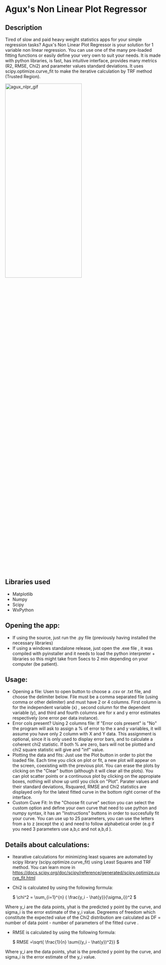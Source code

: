 
# Agux's Non Linear Plot Regressor

## Description
Tired of slow and paid heavy weight statistics apps for your simple regression tasks? Agux's Non Linear Plot Regressor is your solution for 1 variable non linear regression. You can use one of the many pre-loaded fitting functions or easily define your very own to suit your needs.
It is made with python libraries, is fast,  has intuitive interface, provides many metrics (R2, RMSE, Chi2) and parameter values standard deviations.
It uses scipy.optimize.curve_fit to make the iterative calculation by TRF method (Trusted Region).
<!-- ![screen-gif](./prueba_rando_creator.gif) -->
<!-- <img src="https://github.com/aguxone/agux_random_file_creator/blob/gif_storage/prueba_rando_creator.gif?raw=true" alt="agxu_rfc_gif" width="60%" height="40%"> -->
<img src="https://github.com/aguxone/agux_non_linear_plot_regressor/blob/gif-storage-branch/756x490.gif?raw=true" alt="agux_nlpr_gif" width="70%" height="40%">
<!-- <video src='https://user-images.githubusercontent.com/98858551/174418629-481619d3-27ed-48c0-b952-05b6239417b3.mp4'; width="100"; height="100"></video> -->
<!-- https://user-images.githubusercontent.com/98858551/174418629-481619d3-27ed-48c0-b952-05b6239417b3.mp4 -->
<!-- <video  style="display:block; width:10%; height:auto;" autoplay controls loop="loop">
       <source src=https://user-images.githubusercontent.com/98858551/174418629-481619d3-27ed-48c0-b952-05b6239417b3.mp4 type="video/mp4" />
</video> -->
<!-- <div style="width:100px ; height:100px>
       <video src='https://user-images.githubusercontent.com/98858551/174418629-481619d3-27ed-48c0-b952-05b6239417b3.mp4'></video>
<div/> -->

## Libraries used
- Matplotlib
- Numpy
- Scipy
- WxPython

## Opening the app:
- If using the source, just run the .py file (previously having installed the necessary libraries)
- If using a windows standalone release, just open the .exe file , it was compiled with pyinstaller and it needs to load the python interpreter + libraries so this might take from 5secs to 2 min depending on your computer (be patient).

## Usage:
- Opening a file: Usen to open button to choose a .csv or .txt file, and choose the delimiter below. File must be a comma separated file (using comma or other delimiter) and must have 2 or 4 columns. First column is for the independent variable (x) , second column for the dependent variable (y), and third and fourth columns are for x and y error estimates respectively (one error per data instance).
- Error cols present? Using 2 columns file: If "Error cols present" is "No" the program will ask to assign a % of error to the x and y variables, it will assume you have only 2 column with X and Y data. This assignment is optional, since it is only used to display error bars, and to calculate a coherent chi2 statistic. If both % are zero, bars will not be plotted and chi2 square statistic will give and "inf" value.
- Plotting the data and fits: Just use the Plot button in order to plot the loaded file. Each time you click on plot or fit, a new plot will appear on the screen, coexisting with the previous plot. You can erase the plots by clicking on the "Clear" button (although it will clear all the plots). You can plot scatter points or a continuous plot by clicking on the appropiate boxes, nothing will show up until you click on "Plot". Parater values and their standard deviations, Rsquared, RMSE and Chi2 statistics are displayed only for the latest fitted curve in the bottom right corner of the interface.
- Custom Cuve Fit: In the "Choose fit curve" section you can select the custom option and define your own curve that need to use python and numpy syntax, it has an "Instructions" buttons in order to succesfully fit your curve. You can use up to 25 parameters, you can use the letters from a to z (except the x) and need to follow alphabetical order (e.g if you need 3 parameters use a,b,c and not a,b,d ).

## Details about calculations:
- Itearative calculations for minimizing least squares are automated by scipy library (scipy.optimize.curve_fit) using Least Squares and TRF method. You can learn more in https://docs.scipy.org/doc/scipy/reference/generated/scipy.optimize.curve_fit.html
- Chi2 is calculated by using the following formula:

     $ \chi^2 = \sum_{i=1}^{n}  ( \frac{y_i - \hat{y}}{\sigma_i})^2 $
     
Where y_i are the data points, yhat is the predicted y point by the curve, and  sigma_i is the error estimate of the y_i value.
Degreems of freedom which constitute the expected value of the Chi2 distribution are calculated as DF = number of data point - number of parameters of the fitted curve .

- RMSE is calculated by using the following formula:

     $ RMSE =\sqrt{ \frac{1}{n} \sum{(y_i - \hat{y})^2}} $
     
Where y_i are the data points, yhat is the predicted y point by the curve, and  sigma_i is the error estimate of the y_i value.


